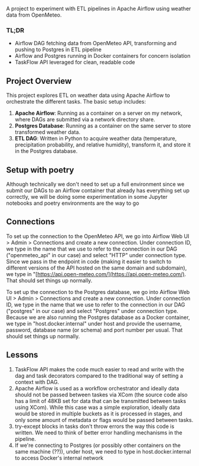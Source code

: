 A project to experiment with ETL pipelines in Apache Airflow using weather data from OpenMeteo.

### TL;DR
- Airflow DAG fetching data from OpenMeteo API, transforming and pushing to Postgres in ETL pipeline
- Airflow and Postgres running in Docker containers for concern isolation
- TaskFlow API leveraged for clean, readable code

## Project Overview

This project explores ETL on weather data using Apache Airflow to orchestrate the different tasks. The basic setup includes:

1. **Apache Airflow**: Running as a container on a server on my network, where DAGs are submitted via a network directory share.
2. **Postgres Database**: Running as a container on the same server to store transformed weather data.
3. **ETL DAG**: Written in Python to acquire weather data (temperature, precipitation probability, and relative humidity), transform it, and store it in the Postgres database.

## Setup with poetry

Although technically we don't need to set up a full environment since we submit our DAGs to an Airflow container that already has everything set up correctly, we will be doing some experimentation in some Jupyter notebooks and poetry environments are the way to go

## Connections

To set up the connection to the OpenMeteo API, we go into Airflow Web UI > Admin > Connections and create a new connection. Under connection ID, we type in the name that we use to refer to the connection in our DAG ("openmeteo_api" in our case) and select "HTTP" under connection type. Since we pass in the endpoint in code (making it easier to switch to different versions of the API hosted on the same domain and subdomain), we type in "[https://api.open-meteo.com/](https://api.open-meteo.com/). That should set things up normally.

To set up the connection to the Postgres database, we go into Airflow Web UI > Admin > Connections and create a new connection. Under connection ID, we type in the name that we use to refer to the connection in our DAG ("postgres" in our case) and select "Postgres" under connection type. Because we are also running the Postgres database as a Docker container, we type in "host.docker.internal" under host and provide the username, password, database name (or schema) and port number per usual. That should set things up normally.

## Lessons

1. TaskFlow API makes the code much easier to read and write with the dag and task decorators compared to the traditional way of setting a context with DAG.
2. Apache Airflow is used as a workflow orchestrator and ideally data should not be passed between taskes via XCom (the source code also has a limit of 48KB set for data that can be transmitted between tasks using XCom). While this case was a simple exploration, ideally data would be stored in multiple buckets as it is processed in stages, and only some amount of metadata or flags would be passed between tasks.
3. try-except blocks in tasks don't throw errors the way this code is written. We need to think of better error handling mechanisms in the pipeline.
4. If we're connecting to Postgres (or possibly other containers on the same machine (??)), under host, we need to type in host.docker.internal to access Docker's internal network
